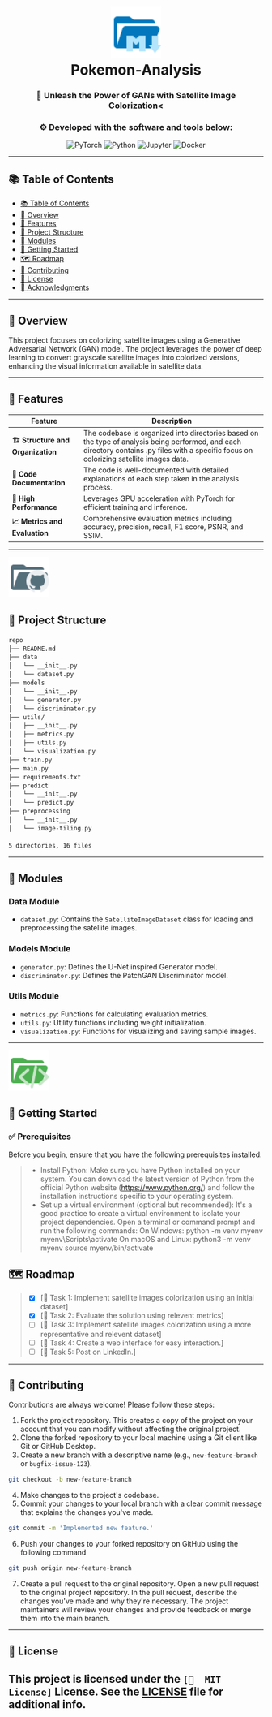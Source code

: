 
<div align="center">
<h1 align="center">
<img src="https://raw.githubusercontent.com/PKief/vscode-material-icon-theme/ec559a9f6bfd399b82bb44393651661b08aaf7ba/icons/folder-markdown-open.svg" width="100" />
<br>
Pokemon-Analysis
</h1>
<h3 align="center">📍 Unleash the Power of GANs with Satellite Image Colorization<</h3>
<h3 align="center">⚙️ Developed with the software and tools below:</h3>

<p align="center">
<img src="https://img.shields.io/badge/PyTorch-EE4C2C.svg?style=for-the-badge&logo=PyTorch&logoColor=white" alt="PyTorch" />
<img src="https://img.shields.io/badge/Python-3776AB.svg?style=for-the-badge&logo=Python&logoColor=white" alt="Python" />
<img src="https://img.shields.io/badge/Jupyter-F37626.svg?style=for-the-badge&logo=Jupyter&logoColor=white" alt="Jupyter" />
<img src="https://img.shields.io/badge/Docker-2496ED.svg?style=for-the-badge&logo=Docker&logoColor=white" alt="Docker" />
</p>
</div>

---

## 📚 Table of Contents
- [📚 Table of Contents](#-table-of-contents)
- [📍 Overview](#-overview)
- [💫 Features](#-features)
- [📂 Project Structure](#project-structure)
- [🧩 Modules](#modules)
- [🚀 Getting Started](#-getting-started)
- [🗺 Roadmap](#-roadmap)
- [🤝 Contributing](#-contributing)
- [📄 License](#-license)
- [👏 Acknowledgments](#-acknowledgments)

---


## 📍 Overview

This project focuses on colorizing satellite images using a Generative Adversarial Network (GAN) model. The project leverages the power of deep learning to convert grayscale satellite images into colorized versions, enhancing the visual information available in satellite data.

---

## 💫 Features


| Feature                     | Description                                                                                                 |
|-----------------------------|-------------------------------------------------------------------------------------------------------------|
| **🏗 Structure and Organization** | The codebase is organized into directories based on the type of analysis being performed, and each directory contains .py files with a specific focus on colorizing satellite images data. |
| **📝 Code Documentation**        | The code is well-documented with detailed explanations of each step taken in the analysis process.     |
| **🚀 High Performance**          | Leverages GPU acceleration with PyTorch for efficient training and inference.                          |
| **📈 Metrics and Evaluation**    | Comprehensive evaluation metrics including accuracy, precision, recall, F1 score, PSNR, and SSIM.      |
---


<img src="https://raw.githubusercontent.com/PKief/vscode-material-icon-theme/ec559a9f6bfd399b82bb44393651661b08aaf7ba/icons/folder-github-open.svg" width="80" />

## 📂 Project Structure


```bash
repo
├── README.md
├── data
│   └── __init__.py
│   └── dataset.py
├── models
│   └── __init__.py
│   └── generator.py
│   └── discriminator.py
├── utils/
│   ├── __init__.py
│   ├── metrics.py
│   ├── utils.py
│   └── visualization.py
├── train.py
├── main.py
├── requirements.txt
├── predict
│   └── __init__.py
│   └── predict.py
├── preprocessing
│   └── __init__.py
│   └── image-tiling.py

5 directories, 16 files
```

---

## 🧩 Modules

### Data Module
- `dataset.py`: Contains the `SatelliteImageDataset` class for loading and preprocessing the satellite images.

### Models Module
- `generator.py`: Defines the U-Net inspired Generator model.
- `discriminator.py`: Defines the PatchGAN Discriminator model.

### Utils Module
- `metrics.py`: Functions for calculating evaluation metrics.
- `utils.py`: Utility functions including weight initialization.
- `visualization.py`: Functions for visualizing and saving sample images.

---


<img src="https://raw.githubusercontent.com/PKief/vscode-material-icon-theme/ec559a9f6bfd399b82bb44393651661b08aaf7ba/icons/folder-src-open.svg" width="80" />

## 🚀 Getting Started

### ✅ Prerequisites

Before you begin, ensure that you have the following prerequisites installed:
> - Install Python: Make sure you have Python installed on your system. You can download the latest version of Python from the official Python website (https://www.python.org/) and follow the installation instructions specific to your operating system.
> - Set up a virtual environment (optional but recommended): It's a good practice to create a virtual environment to isolate your project dependencies. Open a terminal or command prompt and run the following commands:
    On Windows:
        python -m venv myenv
        myenv\Scripts\activate
    On macOS and Linux:
        python3 -m venv myenv
    source myenv/bin/activate


## 🗺 Roadmap

> - [X] [📌  Task 1: Implement satellite images colorization using an initial dataset]
> - [X] [📌  Task 2: Evaluate the solution using relevent metrics]
> - [ ] [📌  Task 3: Implement satellite images colorization using a more representative and relevent dataset]
> - [ ] [📌  Task 4: Create a web interface for easy interaction.]
> - [ ] [📌  Task 5: Post on LinkedIn.]

---

## 🤝 Contributing

Contributions are always welcome! Please follow these steps:
1. Fork the project repository. This creates a copy of the project on your account that you can modify without affecting the original project.
2. Clone the forked repository to your local machine using a Git client like Git or GitHub Desktop.
3. Create a new branch with a descriptive name (e.g., `new-feature-branch` or `bugfix-issue-123`).
```sh
git checkout -b new-feature-branch
```
4. Make changes to the project's codebase.
5. Commit your changes to your local branch with a clear commit message that explains the changes you've made.
```sh
git commit -m 'Implemented new feature.'
```
6. Push your changes to your forked repository on GitHub using the following command
```sh
git push origin new-feature-branch
```
7. Create a pull request to the original repository.
Open a new pull request to the original project repository. In the pull request, describe the changes you've made and why they're necessary.
The project maintainers will review your changes and provide feedback or merge them into the main branch.

---

## 📄 License

This project is licensed under the `[📌  MIT License]` License. See the [LICENSE](https://github.com/Deebooo/satellite-colorization/blob/main/LICENSE) file for additional info.
---
